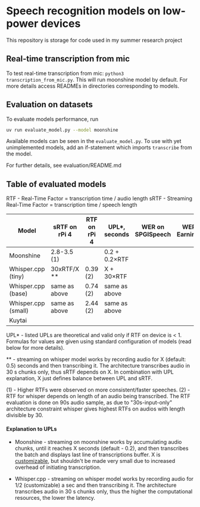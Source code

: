 # Speech recognition models on low-power devices

This repository is storage for code used in my summer research project

## Real-time transcription from mic

To test real-time transcription from mic: <code>python3 
transcription_from_mic.py</code>. This will run moonshine model by default.
For more details access READMEs in directories corresponding to models.

## Evaluation on datasets

To evaluate models performance, run
``` bash
uv run evaluate_model.py --model moonshine
```

Available models can be seen in the <code>evaluate_model.py</code>. To use with
yet unimplemented models, add an if-statement which imports <code>transcribe</code>
from the model.

For further details, see evaluation/README.md


## Table of evaluated models

RTF - Real-Time Factor = transcription time / audio length
sRTF - Streaming Real-Time Factor =  transcription time / speech length

| Model               | sRTF on rPi 4 | RTF on rPi 4 | UPL*, seconds | WER on SPGISpeech | WER on Earnings22 | WER on AMI | 
|---------------------|---------------|--------------|---------------|-------------------|-------------------|------------| 
| Moonshine           | 2.8-3.5 (1)   |              | 0.2 + 0.2×RTF |                   |                   |            | 
| Whisper.cpp (tiny)  | 30xRTF/X **   | 0.39 (2)     | X + 30×RTF    |                   |                   |            |
| Whisper.cpp (base)  | same as above | 0.74 (2)     | same as above |                   |                   |            |
| Whisper.cpp (small) | same as above | 2.44 (2)     | same as above |                   |                   |            |
| Kuytai              |               |              |               |                   |                   |            |

UPL* - listed UPLs are theoretical and valid only if RTF on device is < 1. 
Formulas for values are given using standard configuration of models (read below for more details).

** - streaming on whisper model works by recording audio for X (default: 0.5) seconds and then 
transcribing it. The architecture transcribes audio in 30 s chunks only, thus sRTF depends on X.
In combination with UPL explanation, X just defines balance between UPL and sRTF.

(1) - Higher RTFs were observed on more consistent/faster speeches.
(2) - RTF for whisper depends on length of an audio being transcribed. The RTF evaluation is done on 90s audio sample,
as due to "30s-input-only" architecture constraint whisper gives highest RTFs on audios with length divisible by 30.

#### Explanation to UPLs

* Moonshine - streaming on moonshine works by accumulating audio chunks, until it reaches
X seconds (default - 0.2), and then transcribes the batch and displays last line of 
transcriptions buffer. X is [customizable](https://github.com/DakPro/low_power_speech_recognition/tree/main/moonshine/src/live_trans.py#L20),
but shouldn't be made very small due to increased overhead of initiating transcription.

* Whisper.cpp - streaming on whisper model works by recording audio for 1/2 (customizable) a sec and then 
transcribing it. The architecture transcribes audio in 30 s chunks only, thus the higher
the computational resources, the lower the latency.